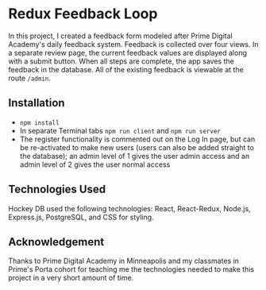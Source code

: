 # Redux Feedback Loop
In this project, I created a feedback form modeled after Prime Digital Academy's daily feedback system. Feedback is collected over four views. In a separate review page, the current feedback values are displayed along with a submit button. When all steps are complete, the app saves the feedback in the database. All of the existing feedback is viewable at the route `/admin`.

## Installation
* `npm install`
* In separate Terminal tabs `npm run client` and `npm run server`
* The register functionality is commented out on the Log In page, but can be re-activated to make new users (users can also be added straight to the database); an admin level of 1 gives the user admin access and an admin level of 2 gives the user normal access

## Technologies Used
Hockey DB used the following technologies: React, React-Redux, Node.js, Express.js, PostgreSQL, and CSS for styling.

## Acknowledgement
Thanks to Prime Digital Academy in Minneapolis and my classmates in Prime's Porta cohort for teaching me the technologies needed to make this project in a very short amount of time.